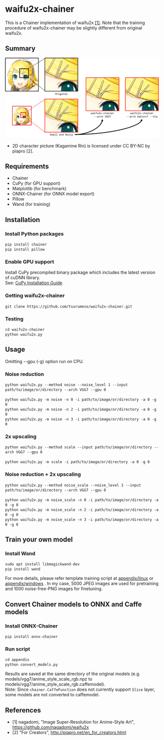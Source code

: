 # waifu2x-chainer

This is a Chainer implementation of waifu2x [[1]](https://github.com/nagadomi/waifu2x).
Note that the training procedure of waifu2x-chainer may be slightly different from original waifu2x.

## Summary

![](images/summery.png)

- 2D character picture (Kagamine Rin) is licensed under CC BY-NC by piapro [2].

## Requirements

  - Chainer
  - CuPy (for GPU support)
  - Matplotlib (for benchmark)
  - ONNX-Chainer (for ONNX model export)
  - Pillow
  - Wand (for training)

## Installation

### Install Python packages
```
pip install chainer
pip install pillow
```

### Enable GPU support

Install CuPy precompiled binary package which includes the latest version of cuDNN library.  
See: [CuPy Installation Guide](https://docs-cupy.chainer.org/en/stable/install.html#install-cupy)

### Getting waifu2x-chainer
```
git clone https://github.com/tsurumeso/waifu2x-chainer.git
```

### Testing
```
cd waifu2x-chainer
python waifu2x.py
```

## Usage

Omitting --gpu (-g) option run on CPU.

### Noise reduction
```
python waifu2x.py --method noise --noise_level 1 --input path/to/image/or/directory --arch VGG7 --gpu 0

python waifu2x.py -m noise -n 0 -i path/to/image/or/directory -a 0 -g 0
python waifu2x.py -m noise -n 2 -i path/to/image/or/directory -a 0 -g 0
python waifu2x.py -m noise -n 3 -i path/to/image/or/directory -a 0 -g 0
```

### 2x upscaling
```
python waifu2x.py --method scale --input path/to/image/or/directory --arch VGG7 --gpu 0

python waifu2x.py -m scale -i path/to/image/or/directory -a 0 -g 0
```

### Noise reduction + 2x upscaling
```
python waifu2x.py --method noise_scale --noise_level 1 --input path/to/image/or/directory --arch VGG7 --gpu 0

python waifu2x.py -m noise_scale -n 0 -i path/to/image/or/directory -a 0 -g 0
python waifu2x.py -m noise_scale -n 2 -i path/to/image/or/directory -a 0 -g 0
python waifu2x.py -m noise_scale -n 3 -i path/to/image/or/directory -a 0 -g 0
```

## Train your own model

### Install Wand
```
sudo apt install libmagickwand-dev
pip install wand
```

For more details, please refer template training script at
<a href="https://github.com/tsurumeso/waifu2x-chainer/tree/master/appendix/linux">appendix/linux</a>
or
<a href="https://github.com/tsurumeso/waifu2x-chainer/tree/master/appendix/windows">appendix/windows</a>
. In my case, 5000 JPEG images are used for pretraining and 1000 noise-free-PNG images for finetuning.

## Convert Chainer models to ONNX and Caffe models

### Install ONNX-Chainer
```
pip install onnx-chainer
```

### Run script
```
cd appendix
python convert_models.py
```

Results are saved at the same directory of the original models
(e.g. models/vgg7/anime_style_scale_rgb.npz to models/vgg7/anime_style_scale_rgb.caffemodel).  
Note: Since `chainer.CaffeFunction` does not currently support `Slice` layer, some models are not converted to caffemodel.

## References

- [1] nagadomi, "Image Super-Resolution for Anime-Style Art", https://github.com/nagadomi/waifu2x
- [2] "For Creators", http://piapro.net/en_for_creators.html
